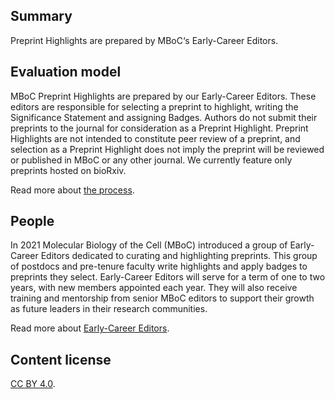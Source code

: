 ## Summary

Preprint Highlights are prepared by MBoC‘s Early-Career Editors.

## Evaluation model

MBoC Preprint Highlights are prepared by our Early-Career Editors. These editors are responsible for selecting a preprint to highlight, writing the Significance Statement and assigning Badges. Authors do not submit their preprints to the journal for consideration as a Preprint Highlight. Preprint Highlights are not intended to constitute peer review of a preprint, and selection as a Preprint Highlight does not imply the preprint will be reviewed or published in MBoC or any other journal. We currently feature only preprints hosted on bioRxiv.

Read more about [the process](https://www.molbiolcell.org/curation-tools).

## People

In 2021 Molecular Biology of the Cell (MBoC) introduced a group of Early-Career Editors dedicated to curating and highlighting preprints. This group of postdocs and pre-tenure faculty write highlights and apply badges to preprints they select. Early-Career Editors will serve for a term of one to two years, with new members appointed each year. They will also receive training and mentorship from senior MBoC editors to support their growth as future leaders in their research communities.

Read more about [Early-Career Editors](https://www.ascb.org/mboc-early-career-editor-profiles/).

## Content license

[CC BY 4.0](http://creativecommons.org/licenses/by/4.0/?ref=chooser-v1).
